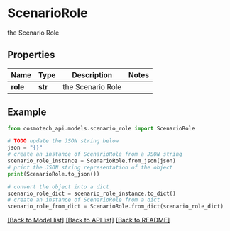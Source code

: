 # ScenarioRole

the Scenario Role

## Properties

Name | Type | Description | Notes
------------ | ------------- | ------------- | -------------
**role** | **str** | the Scenario Role | 

## Example

```python
from cosmotech_api.models.scenario_role import ScenarioRole

# TODO update the JSON string below
json = "{}"
# create an instance of ScenarioRole from a JSON string
scenario_role_instance = ScenarioRole.from_json(json)
# print the JSON string representation of the object
print(ScenarioRole.to_json())

# convert the object into a dict
scenario_role_dict = scenario_role_instance.to_dict()
# create an instance of ScenarioRole from a dict
scenario_role_from_dict = ScenarioRole.from_dict(scenario_role_dict)
```
[[Back to Model list]](../README.md#documentation-for-models) [[Back to API list]](../README.md#documentation-for-api-endpoints) [[Back to README]](../README.md)


